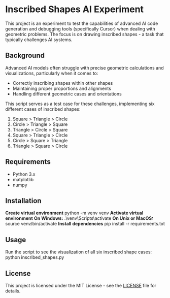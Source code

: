 # Inscribed Shapes AI Experiment

This project is an experiment to test the capabilities of advanced AI code generation and debugging tools (specifically Cursor) when dealing with geometric problems. The focus is on drawing inscribed shapes - a task that typically challenges AI systems.

## Background

Advanced AI models often struggle with precise geometric calculations and visualizations, particularly when it comes to:
- Correctly inscribing shapes within other shapes
- Maintaining proper proportions and alignments
- Handling different geometric cases and orientations

This script serves as a test case for these challenges, implementing six different cases of inscribed shapes:
1. Square > Triangle > Circle
2. Circle > Triangle > Square
3. Triangle > Circle > Square
4. Square > Triangle > Circle
5. Circle > Square > Triangle
6. Triangle > Square > Circle

## Requirements

- Python 3.x
- matplotlib
- numpy

## Installation

**Create virtual environment**
python -m venv venv
**Activate virtual environment**
**On Windows:**
.\venv\Scripts\activate
**On Unix or MacOS:**
source venv/bin/activate
**Install dependencies**
pip install -r requirements.txt

## Usage

Run the script to see the visualization of all six inscribed shape cases:
python inscribed_shapes.py

## License

This project is licensed under the MIT License - see the [LICENSE](LICENSE) file for details.